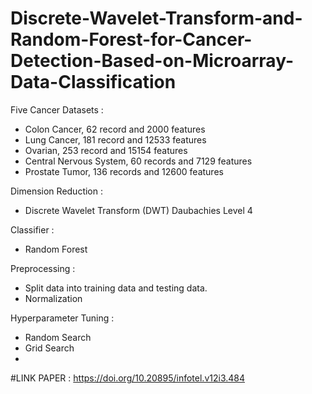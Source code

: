 # Discrete-Wavelet-Transform-and-Random-Forest-for-Cancer-Detection-Based-on-Microarray-Data-Classification
Five Cancer Datasets : 
- Colon Cancer, 62 record and 2000 features 
- Lung Cancer, 181 record and 12533 features 
- Ovarian, 253 record and 15154 features
- Central Nervous System, 60 records and 7129 features 
- Prostate Tumor, 136 records and 12600 features 

Dimension Reduction : 
- Discrete Wavelet Transform (DWT) Daubachies Level 4 

Classifier :
- Random Forest 

Preprocessing : 
- Split data into training data and testing data. 
- Normalization 

Hyperparameter Tuning : 
- Random Search
- Grid Search 
-

#LINK PAPER : https://doi.org/10.20895/infotel.v12i3.484
